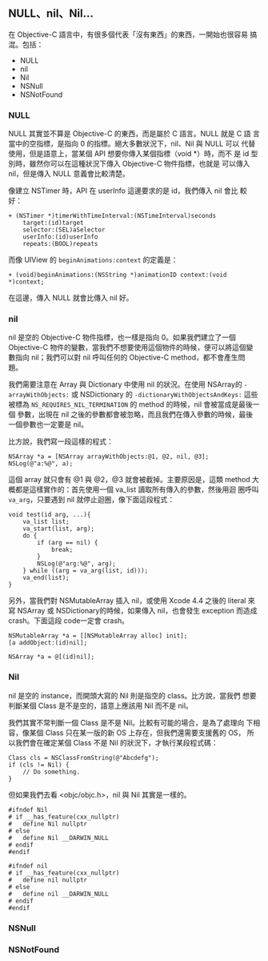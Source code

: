NULL、nil、Nil…
---------------

在 Objective-C 語言中，有很多個代表「沒有東西」的東西，一開始也很容易
搞混。包括：

- NULL
- nil
- Nil
- NSNull
- NSNotFound

### NULL

NULL 其實並不算是 Objective-C 的東西，而是屬於 C 語言。NULL 就是 C 語
言當中的空指標，是指向 0 的指標。絕大多數狀況下，nil、Nil 與 NULL 可以
代替使用，但是語意上，當某個 API 想要你傳入某個指標（void *）時，而不
是 id 型別時，雖然你可以在這種狀況下傳入 Objective-C 物件指標，也就是
可以傳入 nil，但是傳入 NULL 意義會比較清楚。

像建立 NSTimer 時，API 在 userInfo 這邊要求的是 id，我們傳入 nil 會比
較好：

``` objc
+ (NSTimer *)timerWithTimeInterval:(NSTimeInterval)seconds
	target:(id)target
	selector:(SEL)aSelector
	userInfo:(id)userInfo
	repeats:(BOOL)repeats
```

而像 UIView 的 `beginAnimations:context` 的定義是：

``` objc
+ (void)beginAnimations:(NSString *)animationID context:(void *)context;
```

在這邊，傳入 NULL 就會比傳入 nil 好。

### nil

nil 是空的 Objective-C 物件指標，也一樣是指向 0。如果我們建立了一個
Objective-C 物件的變數，當我們不想要使用這個物件的時候，便可以將這個變
數指向 nil；我們可以對 nil 呼叫任何的 Objective-C method，都不會產生問
題。

我們需要注意在 Array 與 Dictionary 中使用 nil 的狀況。在使用 NSArray的
`-arrayWithObjects:` 或 NSDictionary 的
`-dictionaryWithObjectsAndKeys:` 這些被標為
`NS_REQUIRES_NIL_TERMINATION` 的 method 的時候，nil 會被當成是最後一個
參數，出現在 nil 之後的參數都會被忽略，而且我們在傳入參數的時候，最後
一個參數也一定要是 nil。

比方說，我們寫一段這樣的程式：

``` objc
NSArray *a = [NSArray arrayWithObjects:@1, @2, nil, @3];
NSLog(@"a:%@", a);
```

這個 array 就只會有 @1 與 @2，@3 就會被截掉。主要原因是，這類 method
大概都是這樣實作的：首先使用一個 va_list 讀取所有傳入的參數，然後用迴
圈呼叫 `va_arg`，只要遇到 nil 就停止迴圈，像下面這段程式：

``` objc
void test(id arg, ...){
	va_list list;
	va_start(list, arg);
	do {
		if (arg == nil) {
			break;
		}
		NSLog(@"arg:%@", arg);
	} while ((arg = va_arg(list, id)));
	va_end(list);
}
```

另外，當我們對 NSMutableArray 插入 nil，或使用 Xcode 4.4 之後的
literal 來寫 NSArray 或 NSDictionary的時候，如果傳入 nil，也會發生
exception 而造成 crash。下面這段 code一定會 crash。

``` objc
NSMutableArray *a = [[NSMutableArray alloc] init];
[a addObject:(id)nil];
```

``` objc
NSArray *a = @[(id)nil];
```

### Nil

nil 是空的 instance，而開頭大寫的 Nil 則是指空的 class。比方說，當我們
想要判斷某個 Class 是不是空的，語意上應該用 Nil 而不是 nil。

我們其實不常判斷一個 Class 是不是 Nil。比較有可能的場合，是為了處理向
下相容，像某個 Class 只在某一版的新 OS 上存在，但我們還需要支援舊的 OS，
所以我們會在確定某個 Class 不是 Nil 的狀況下，才執行某段程式碼：

``` objc
Class cls = NSClassFromString(@"Abcdefg");
if (cls != Nil) {
	// Do something.
}
```

但如果我們去看 <objc/objc.h>，nil 與 Nil 其實是一樣的。

``` objc
#ifndef Nil
# if __has_feature(cxx_nullptr)
#   define Nil nullptr
# else
#   define Nil __DARWIN_NULL
# endif
#endif

#ifndef nil
# if __has_feature(cxx_nullptr)
#   define nil nullptr
# else
#   define nil __DARWIN_NULL
# endif
#endif
```

### NSNull


### NSNotFound
